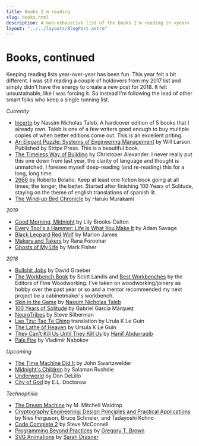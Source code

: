 ```yaml
---
title: Books I'm reading
slug: books.html
description: A non-exhaustive list of the books I'm reading in <year>
layout: "../../layouts/BlogPost.astro"
---
```


# Books, continued

Keeping reading lists year-over-year has been fun. This year felt a bit different. I was still reading a couple of holdovers from my 2017 list and simply didn't have the energy to create a new post for 2018. It felt unsustainable, like I was forcing it. So instead I'm following the lead of other smart folks who keep a single running list.

_Currently_


* [Incerto](https://www.amazon.com/gp/product/198481981X) by Nassim Nicholas Taleb. A hardcover edition of 5 books that I already own. Taleb is one of a few writers good enough to buy multiple copies of when better editions come out. This is an excellent priting.
* [An Elegant Puzzle: Systems of Engineering Management](https://www.amazon.com/dp/1732265186) by Will Larson. Published by Stripe Press. This is a beautiful book.
* [The Timeless Way of Building](http://www.worldcat.org/oclc/840013131) by Christoper Alexander. I never really put this one down from last year, the clarity of language and thought is unmatched. I foresee myself deep-reading (and re-reading) this for a long, long time.
* [2666](http://www.worldcat.org/oclc/216941696) by Roberto Bolaño. Keep at least one fiction book going at all times; the longer, the better. Started after finishing 100 Years of Solitude, staying on the theme of english translations of spanish lit.
* [The Wind-up Bird Chronicle](http://www.worldcat.org/oclc/747193445) by Haruki Murakami

_2019_

* [Good Morning, Midnight](https://www.amazon.com/dp/0812988191) by Lily Brooks-Dalton
* [Every Tool's a Hammer: Life Is What You Make It](https://www.amazon.com/dp/1982113472) by Adam Savage
* [Black Leopard Red Wolf](https://www.amazon.com/gp/product/0735220174) by Marlon James
* [Makers and Takers](https://www.amazon.com/dp/0553447238) by Rana Foroohar
* [Ghosts of My Life](https://www.amazon.com/dp/1780992262) by Mark Fisher

_2018_

* [Bullshit Jobs](http://www.worldcat.org/oclc/1030241785) by David Graeber
* [The Workbench Book](http://www.worldcat.org/oclc/41071867) by Scott Landis and [Best Workbenches](http://www.worldcat.org/oclc/973537637) by the Editors of Fine Woodworking. I've taken on woodworking/joinery as hobby over the past year or so and a mentor recommended my next project be a cabinetmaker's workbench.
* [Skin in the Game](http://www.worldcat.org/oclc/1027035134) by [Nassim Nicholas Taleb](https://twitter.com/nntaleb)
* [100 Years of Solitude](http://www.worldcat.org/oclc/881869530) by Gabriel García Márquez
* [NeuroTribes](http://www.worldcat.org/oclc/932001597) by Steve Silberman
* [Lao Tzu: Tao Te Ching](http://www.worldcat.org/oclc/884955043) translation by Urula K Le Guin
* [The Lathe of Heaven](http://www.worldcat.org/oclc/1012127153) by Ursula K Le Guin
* [They Can't Kill Us Until They Kill Us](http://www.worldcat.org/oclc/1027559077) by [Hanif Abdurraqib](https://twitter.com/NifMuhammad)
* [Pale Fire](http://www.worldcat.org/oclc/24467494) by Vladimir Nabokov

_Upcoming_

* [The Time Machine Did It](http://www.worldcat.org/oclc/670128324) by John Swartzwelder
* [Midnight's Children](http://www.worldcat.org/oclc/854809464) by Salaman Rushdie
* [Underworld](http://www.worldcat.org/oclc/930928743) by Don DeLillo
* [City of God](http://www.worldcat.org/oclc/889324546) by E.L. Doctorow

_Technophilia_

* [The Dream Machine](https://www.amazon.com/dp/B07GBCX7YC) by M. Mitchell Waldrop
* [Cryptography Engineering: Design Principles and Practical Applications](http://www.worldcat.org/oclc/436030574) by Nies Ferguson, Bruce Schneier, and Tadayoshi Kohno
* [Code Complete 2](http://www.worldcat.org/oclc/951650600) by Steve McConnell
* [Programming Beyond Practices](http://www.worldcat.org/oclc/995161733) by [Gregory T. Brown](https://twitter.com/practicingdev)
* [SVG Animations](http://www.worldcat.org/oclc/981929715) by [Sarah Drasner](https://twitter.com/sarah_edo)